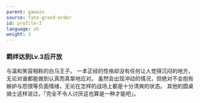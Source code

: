 ```yaml
---
parent: gawain
source: fate-grand-order
id: profile-3
language: zh
weight: 3
---
```


### 羁绊达到Lv.3后开放

与温和笑容相称的白马王子。
一本正经的性格却没有任何让人觉得沉闷的地方，无论对谁都能做到认真而真挚地应对。
虽然会出现冲动的情况，但绝对不会抱有嫉妒与怨恨等负面情绪，无论在怎样的战场上都是十分清爽的状态。
其他的圆桌骑士这样说过，「完全不令人讨厌这也算是一种才能吧」。
